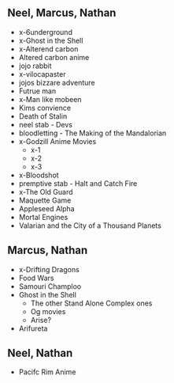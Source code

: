 
Neel, Marcus, Nathan
---------------------

* x-6underground
* x-Ghost in the Shell
* x-Alterend carbon
* Altered carbon anime
* jojo rabbit
* x-vilocapaster
* jojos bizzare adventure
* Futrue man
* x-Man like mobeen
* Kims convience
* Death of Stalin
* neel stab - Devs
* bloodletting - The Making of the Mandalorian
* x-Godzill Anime Movies
    * x-1
    * x-2
    * x-3
* x-Bloodshot
* premptive stab - Halt and Catch Fire
* x-The Old Guard
* Maquette Game
* Appleseed Alpha
* Mortal Engines
* Valarian and the City of a Thousand Planets


Marcus, Nathan
---------------
* x-Drifting Dragons
* Food Wars
* Samouri Champloo
* Ghost in the Shell
    * The other Stand Alone Complex ones
    * Og movies
    * Arise?
* Arifureta

Neel, Nathan
------------
* Pacifc Rim Anime

